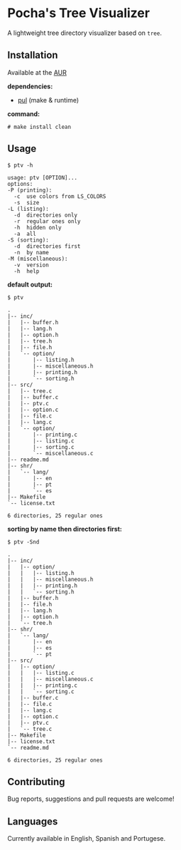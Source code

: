 # Pocha's Tree Visualizer

A lightweight tree directory visualizer based on `tree`.

## Installation

Available at the [AUR](https://aur.archlinux.org/packages/ptv)

**dependencies:**

- [pul](https://gitlab.com/ICanOnlySuffer/pul) (make & runtime)

**command:**

	# make install clean

## Usage

	$ ptv -h

```
usage: ptv [OPTION]...
options:
-P (printing):
  -c  use colors from LS_COLORS
  -s  size
-L (listing):
  -d  directories only
  -r  regular ones only
  -h  hidden only
  -a  all
-S (sorting):
  -d  directories first
  -n  by name
-M (miscellaneous):
  -v  version
  -h  help
```

**default output:**

	$ ptv

```
.
|-- inc/
|   |-- buffer.h
|   |-- lang.h
|   |-- option.h
|   |-- tree.h
|   |-- file.h
|   `-- option/
|       |-- listing.h
|       |-- miscellaneous.h
|       |-- printing.h
|       `-- sorting.h
|-- src/
|   |-- tree.c
|   |-- buffer.c
|   |-- ptv.c
|   |-- option.c
|   |-- file.c
|   |-- lang.c
|   `-- option/
|       |-- printing.c
|       |-- listing.c
|       |-- sorting.c
|       `-- miscellaneous.c
|-- readme.md
|-- shr/
|   `-- lang/
|       |-- en
|       |-- pt
|       `-- es
|-- Makefile
`-- license.txt

6 directories, 25 regular ones
```

**sorting by name then directories first:**

	$ ptv -Snd

```
.
|-- inc/
|   |-- option/
|   |   |-- listing.h
|   |   |-- miscellaneous.h
|   |   |-- printing.h
|   |   `-- sorting.h
|   |-- buffer.h
|   |-- file.h
|   |-- lang.h
|   |-- option.h
|   `-- tree.h
|-- shr/
|   `-- lang/
|       |-- en
|       |-- es
|       `-- pt
|-- src/
|   |-- option/
|   |   |-- listing.c
|   |   |-- miscellaneous.c
|   |   |-- printing.c
|   |   `-- sorting.c
|   |-- buffer.c
|   |-- file.c
|   |-- lang.c
|   |-- option.c
|   |-- ptv.c
|   `-- tree.c
|-- Makefile
|-- license.txt
`-- readme.md

6 directories, 25 regular ones
```

## Contributing

Bug reports, suggestions and pull requests are welcome!

## Languages

Currently available in English, Spanish and Portugese.

